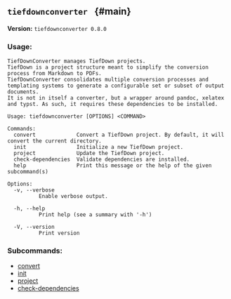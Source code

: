 ## `tiefdownconverter ` {#main}

**Version:** `tiefdownconverter 0.8.0`

### Usage:
```
TiefDownConverter manages TiefDown projects.
TiefDown is a project structure meant to simplify the conversion process from Markdown to PDFs.
TiefDownConverter consolidates multiple conversion processes and templating systems to generate a configurable set or subset of output documents.
It is not in itself a converter, but a wrapper around pandoc, xelatex and typst. As such, it requires these dependencies to be installed.

Usage: tiefdownconverter [OPTIONS] <COMMAND>

Commands:
  convert             Convert a TiefDown project. By default, it will convert the current directory.
  init                Initialize a new TiefDown project.
  project             Update the TiefDown project.
  check-dependencies  Validate dependencies are installed.
  help                Print this message or the help of the given subcommand(s)

Options:
  -v, --verbose
          Enable verbose output.

  -h, --help
          Print help (see a summary with '-h')

  -V, --version
          Print version
```

### Subcommands:
- [convert](#convert)
- [init](#init)
- [project](#project)
- [check-dependencies](#check-dependencies)

